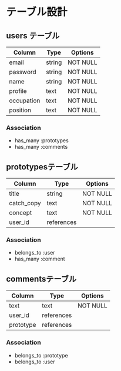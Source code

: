 # テーブル設計

## users テーブル

| Column     | Type   | Options  |
| ---------- | ------ | -------- |
| email      | string | NOT NULL |
| password   | string | NOT NULL |
| name       | string | NOT NULL |
| profile    | text   | NOT NULL |
| occupation | text   | NOT NULL |
| position   | text   | NOT NULL |

### Association

- has_many :prototypes
- has_many :comments

## prototypesテーブル

| Column     | Type               | Options  |
| ---------- | ------------------ | -------- |
| title      | string             | NOT NULL |
| catch_copy | text               | NOT NULL |
| concept    | text               | NOT NULL |
| user_id    | references         |          |

### Association

- belongs_to :user
- has_many :comment


## commentsテーブル

| Column    | Type       | Options  |
| --------- | ---------- | -------- |
| text      | text       | NOT NULL |
| user_id   | references |          |
| prototype | references |          |

### Association

- belongs_to :prototype
- belongs_to :user